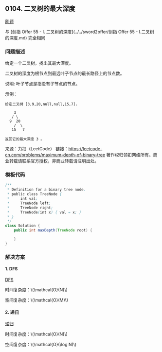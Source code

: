 <script src="https://cdn.bootcss.com/mathjax/2.7.7/MathJax.js?config=TeX-AMS-MML_HTMLorMML"></script>

## 0104. 二叉树的最大深度

[刷题](qu0104/solu/Solution.java)

与 [剑指 Offer 55 - I. 二叉树的深度](../../sword2offer/剑指 Offer 55 - I.二叉树的深度.md) 完全相同

### 问题描述

给定一个二叉树，找出其最大深度。

二叉树的深度为根节点到最远叶子节点的最长路径上的节点数。

说明: 叶子节点是指没有子节点的节点。

示例：

```
给定二叉树 [3,9,20,null,null,15,7]，

    3
   / \
  9  20
    /  \
   15   7

返回它的最大深度 3 。
```

来源：力扣（LeetCode）
链接：https://leetcode-cn.com/problems/maximum-depth-of-binary-tree
著作权归领扣网络所有。商业转载请联系官方授权，非商业转载请注明出处。

### 模板代码

``` java
/**
 * Definition for a binary tree node.
 * public class TreeNode {
 *     int val;
 *     TreeNode left;
 *     TreeNode right;
 *     TreeNode(int x) { val = x; }
 * }
 */
class Solution {
    public int maxDepth(TreeNode root) {

    }
}
```

### 解决方案

#### 1. DFS

[DFS](qu0104/solu1/Solution.java)

时间复杂度：\\(\mathcal{O}(N)\\)

空间复杂度：\\(\mathcal{O}(M)\\)

#### 2. 递归

[递归](qu0104/solu2/Solution.java)

时间复杂度：\\(\mathcal{O}(N)\\)

空间复杂度：\\(\mathcal{O}(\log N)\\)
